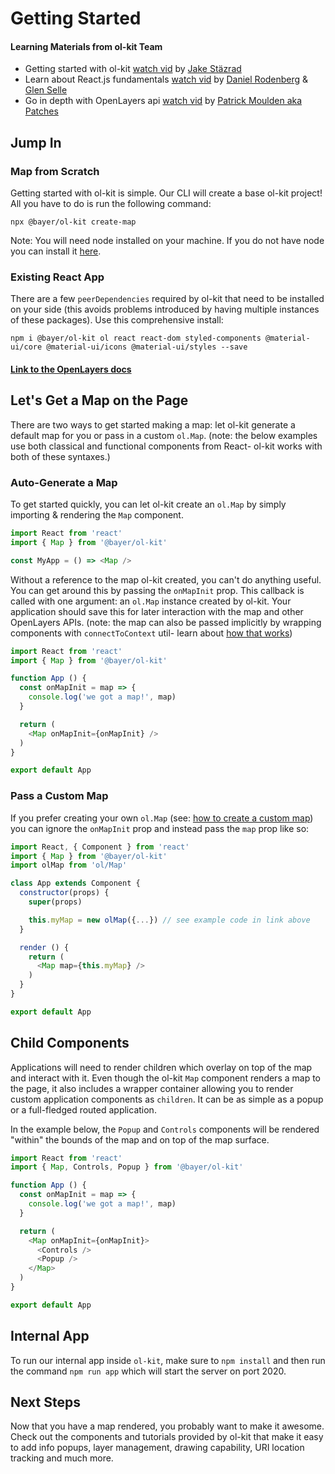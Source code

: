 # Getting Started

#### Learning Materials from ol-kit Team
- Getting started with ol-kit [watch vid](https://youtu.be/NBIAUmgvkg4) by [Jake Stäzrad](https://github.com/stazrad)
- Learn about React.js fundamentals [watch vid](https://youtu.be/Deya_2lCpzU) by [Daniel Rodenberg](https://github.com/drodenberg) & [Glen Selle](https://github.com/glenselle)
- Go in depth with OpenLayers api [watch vid](https://youtu.be/1CyCGGL-BRo) by [Patrick Moulden aka Patches](https://github.com/PatchesMaps)

## Jump In

### Map from Scratch

Getting started with ol-kit is simple. Our CLI will create a base ol-kit project! All you have to do is run the following command: 

```
npx @bayer/ol-kit create-map
```

Note: You will need node installed on your machine. If you do not have node you can install it [here](https://nodejs.org/en/).

### Existing React App

There are a few `peerDependencies` required by ol-kit that need to be installed on your side (this avoids problems introduced by having multiple instances of these packages). Use this comprehensive install:

```
npm i @bayer/ol-kit ol react react-dom styled-components @material-ui/core @material-ui/icons @material-ui/styles --save
```
#### [Link to the OpenLayers docs](https://openlayers.org/en/latest/apidoc/)

## Let's Get a Map on the Page
There are two ways to get started making a map: let ol-kit generate a default map for you or pass in a custom `ol.Map`. (note: the below examples use both classical and functional components from React- ol-kit works with both of these syntaxes.)

### Auto-Generate a Map
To get started quickly, you can let ol-kit create an `ol.Map` by simply importing & rendering the `Map` component.
```javascript
import React from 'react'
import { Map } from '@bayer/ol-kit'

const MyApp = () => <Map />
```

Without a reference to the map ol-kit created, you can't do anything useful. You can get around this by passing the `onMapInit` prop. This callback is called with one argument: an `ol.Map` instance created by ol-kit. Your application should save this for later interaction with the map and other OpenLayers APIs. (note: the map can also be passed implicitly by wrapping components with `connectToContext` util- learn about [how that works](../tutorial-connectToContext.html))
```javascript
import React from 'react'
import { Map } from '@bayer/ol-kit'

function App () {
  const onMapInit = map => {
    console.log('we got a map!', map)
  }

  return (
    <Map onMapInit={onMapInit} />
  )
}

export default App
```


### Pass a Custom Map
If you prefer creating your own `ol.Map` (see: [how to create a custom map](https://openlayers.org/en/latest/apidoc/module-ol_Map-Map.html)) you can ignore the `onMapInit` prop and instead pass the `map` prop like so:
```javascript
import React, { Component } from 'react'
import { Map } from '@bayer/ol-kit'
import olMap from 'ol/Map'

class App extends Component {
  constructor(props) {
    super(props)

    this.myMap = new olMap({...}) // see example code in link above
  }

  render () {
    return (
      <Map map={this.myMap} />
    )
  }
}

export default App
```

## Child Components
Applications will need to render children which overlay on top of the map and interact with it. Even though the ol-kit `Map` component renders a map to the page, it also includes a wrapper container allowing you to render custom application components as `children`. It can be as simple as a popup or a full-fledged routed application.

In the example below, the `Popup` and `Controls` components will be rendered "within" the bounds of the map and on top of the map surface.

```javascript
import React from 'react'
import { Map, Controls, Popup } from '@bayer/ol-kit'

function App () {
  const onMapInit = map => {
    console.log('we got a map!', map)
  }

  return (
    <Map onMapInit={onMapInit}>
      <Controls />
      <Popup />
    </Map>
  )
}

export default App
```

## Internal App
To run our internal app inside `ol-kit`, make sure to `npm install` and then run the command `npm run app` which will start the server on port 2020.

## Next Steps
Now that you have a map rendered, you probably want to make it awesome. Check out the components and tutorials provided by ol-kit that make it easy to add info popups, layer management, drawing capability, URI location tracking and much more.
